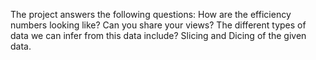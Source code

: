 The project answers the following questions:
How are the efficiency numbers looking like? Can you share your views?
The different types of data we can infer from this data include?
Slicing and Dicing of the given data.
